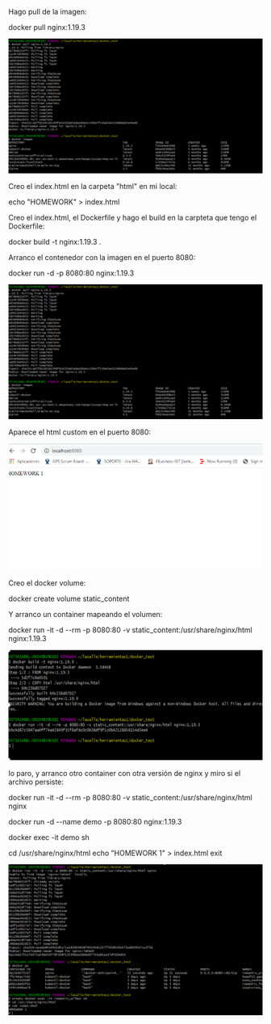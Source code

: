 Hago pull de la imagen:

docker pull nginx:1.19.3

![alt text](https://github.com/jordill14/docker_exercises/blob/main/hw-03/images/pull_image.PNG)

Creo el index.html en la carpeta "html" en mi local:

echo "HOMEWORK" > index.html 

Creo el index.html, el Dockerfile y hago el build en la carpteta que tengo el Dockerfile:

docker build -t nginx:1.19.3 .

Arranco el contenedor con la imagen en el puerto 8080:

docker run -d -p 8080:80 nginx:1.19.3

![alt text](https://github.com/jordill14/docker_exercises/blob/main/hw-03/images/pull_image.PNG)

Aparece el html custom en el puerto 8080:

![alt text](https://github.com/jordill14/docker_exercises/blob/main/hw-03/images/localhost.PNG)

Creo el docker volume:

docker create volume static_content

Y arranco un container mapeando el volumen:

docker run -it -d --rm -p 8080:80 -v static_content:/usr/share/nginx/html nginx:1.19.3

![alt text](https://github.com/jordill14/docker_exercises/blob/main/hw-03/images/save_in_volume.PNG)

lo paro, y arranco otro container con otra versión de nginx y miro si el archivo persiste:

docker run -it -d --rm -p 8080:80 -v static_content:/usr/share/nginx/html nginx

docker run -d --name demo -p 8080:80 nginx:1.19.3

docker exec -it demo sh

cd /usr/share/nginx/html
echo "HOMEWORK 1" > index.html
exit

![alt text](https://github.com/jordill14/docker_exercises/blob/main/hw-03/images/run_other_container.PNG)
